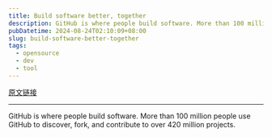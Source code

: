 ```yaml
---
title: Build software better, together
description: GitHub is where people build software. More than 100 million people use GitHub to discover, fork, and contribute to over 420 million projects.
pubDatetime: 2024-08-24T02:10:09+08:00
slug: build-software-better-together
tags: 
  - opensource
  - dev
  - tool
---
```


[原文链接](https://github.com/marketplace/models)

---

GitHub is where people build software. More than 100 million people use GitHub to discover, fork, and contribute to over 420 million projects.

